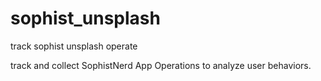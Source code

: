 # sophist_unsplash
track sophist unsplash operate

track and collect SophistNerd App Operations to analyze user behaviors.

